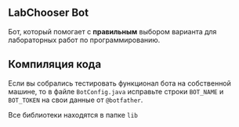 ## LabChooser Bot

Бот, который помогает с **правильным** выбором варианта для лабораторных работ по программированию.

## Компиляция кода

Если вы собрались тестировать функционал бота на собственной машине, то в файле `BotConfig.java` исправьте строки `BOT_NAME` и `BOT_TOKEN` на свои данные от `@botfather`.

Все библиотеки находятся в папке `lib`
